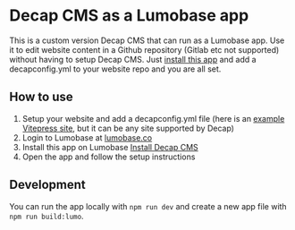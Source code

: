 # Decap CMS as a Lumobase app

This is a custom version Decap CMS that can run as a Lumobase app. Use it to edit website content in a Github repository (Gitlab etc not supported) without having to setup Decap CMS. Just [install this app](https://lumobase.co/dash?appUrl=https%3A%2F%2Fgithub.com%2Fsimonbengtsson%2Flumo-decap%2Freleases%2Flatest%2Fdownload%2Fapp.lumo) and add a decapconfig.yml to your website repo and you are all set.

## How to use

1. Setup your website and add a decapconfig.yml file (here is an [example Vitepress site](https://github.com/simonbengtsson/lumo-decap-vitepress), but it can be any site supported by Decap)
2. Login to Lumobase at [lumobase.co](https://lumobase.co)
3. Install this app on Lumobase [Install Decap CMS](https://lumobase.co/dash?appUrl=https%3A%2F%2Fgithub.com%2Fsimonbengtsson%2Flumo-decap%2Freleases%2Flatest%2Fdownload%2Fapp.lumo)
4. Open the app and follow the setup instructions

## Development

You can run the app locally with `npm run dev` and create a new app file with `npm run build:lumo`.
